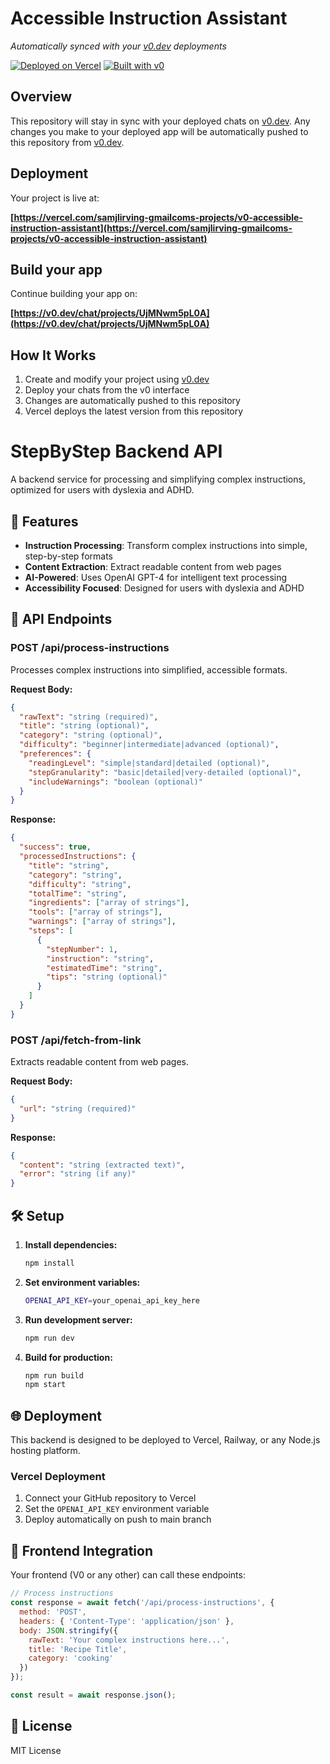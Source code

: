# Accessible Instruction Assistant

*Automatically synced with your [v0.dev](https://v0.dev) deployments*

[![Deployed on Vercel](https://img.shields.io/badge/Deployed%20on-Vercel-black?style=for-the-badge&logo=vercel)](https://vercel.com/samjlirving-gmailcoms-projects/v0-accessible-instruction-assistant)
[![Built with v0](https://img.shields.io/badge/Built%20with-v0.dev-black?style=for-the-badge)](https://v0.dev/chat/projects/UjMNwm5pL0A)

## Overview

This repository will stay in sync with your deployed chats on [v0.dev](https://v0.dev).
Any changes you make to your deployed app will be automatically pushed to this repository from [v0.dev](https://v0.dev).

## Deployment

Your project is live at:

**[https://vercel.com/samjlirving-gmailcoms-projects/v0-accessible-instruction-assistant](https://vercel.com/samjlirving-gmailcoms-projects/v0-accessible-instruction-assistant)**

## Build your app

Continue building your app on:

**[https://v0.dev/chat/projects/UjMNwm5pL0A](https://v0.dev/chat/projects/UjMNwm5pL0A)**

## How It Works

1. Create and modify your project using [v0.dev](https://v0.dev)
2. Deploy your chats from the v0 interface
3. Changes are automatically pushed to this repository
4. Vercel deploys the latest version from this repository

# StepByStep Backend API

A backend service for processing and simplifying complex instructions, optimized for users with dyslexia and ADHD.

## 🚀 Features

- **Instruction Processing**: Transform complex instructions into simple, step-by-step formats
- **Content Extraction**: Extract readable content from web pages
- **AI-Powered**: Uses OpenAI GPT-4 for intelligent text processing
- **Accessibility Focused**: Designed for users with dyslexia and ADHD

## 📡 API Endpoints

### POST /api/process-instructions
Processes complex instructions into simplified, accessible formats.

**Request Body:**
```json
{
  "rawText": "string (required)",
  "title": "string (optional)",
  "category": "string (optional)",
  "difficulty": "beginner|intermediate|advanced (optional)",
  "preferences": {
    "readingLevel": "simple|standard|detailed (optional)",
    "stepGranularity": "basic|detailed|very-detailed (optional)",
    "includeWarnings": "boolean (optional)"
  }
}
```

**Response:**
```json
{
  "success": true,
  "processedInstructions": {
    "title": "string",
    "category": "string",
    "difficulty": "string",
    "totalTime": "string",
    "ingredients": ["array of strings"],
    "tools": ["array of strings"],
    "warnings": ["array of strings"],
    "steps": [
      {
        "stepNumber": 1,
        "instruction": "string",
        "estimatedTime": "string",
        "tips": "string (optional)"
      }
    ]
  }
}
```

### POST /api/fetch-from-link
Extracts readable content from web pages.

**Request Body:**
```json
{
  "url": "string (required)"
}
```

**Response:**
```json
{
  "content": "string (extracted text)",
  "error": "string (if any)"
}
```

## 🛠️ Setup

1. **Install dependencies:**
   ```bash
   npm install
   ```

2. **Set environment variables:**
   ```bash
   OPENAI_API_KEY=your_openai_api_key_here
   ```

3. **Run development server:**
   ```bash
   npm run dev
   ```

4. **Build for production:**
   ```bash
   npm run build
   npm start
   ```

## 🌐 Deployment

This backend is designed to be deployed to Vercel, Railway, or any Node.js hosting platform.

### Vercel Deployment
1. Connect your GitHub repository to Vercel
2. Set the `OPENAI_API_KEY` environment variable
3. Deploy automatically on push to main branch

## 🔗 Frontend Integration

Your frontend (V0 or any other) can call these endpoints:

```javascript
// Process instructions
const response = await fetch('/api/process-instructions', {
  method: 'POST',
  headers: { 'Content-Type': 'application/json' },
  body: JSON.stringify({
    rawText: 'Your complex instructions here...',
    title: 'Recipe Title',
    category: 'cooking'
  })
});

const result = await response.json();
```

## 📄 License

MIT License
